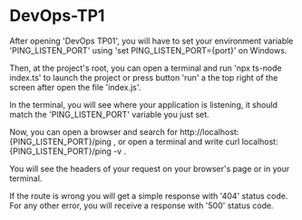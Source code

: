 # DevOps-TP1
After opening 'DevOps TP01', you will have to set your environment variable 'PING_LISTEN_PORT' using 
'set PING_LISTEN_PORT={port}'
on Windows.

Then, at the project's root, you can open a terminal and run 
'npx ts-node index.ts'
 to launch the project or press button 'run' a the top right of the screen after open the file 'index.js'.  

In the terminal, you will see where your application is listening, it should match the 'PING_LISTEN_PORT' variable you just set.

Now, you can open a browser and search for 
http://localhost:{PING_LISTEN_PORT}/ping
, or open a terminal and write 
curl localhost:{PING_LISTEN_PORT}/ping -v
.

You will see the headers of your request on your browser's page or in your terminal.

If the route is wrong you will get a simple response with '404' status code. For any other error, you will receive a response with '500' status code.
